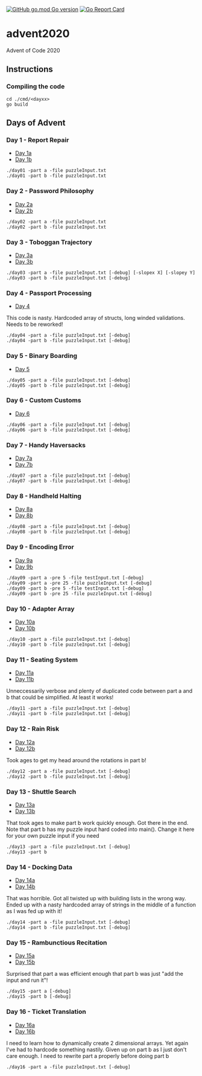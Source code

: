 [![GitHub go.mod Go version](https://img.shields.io/github/go-mod/go-version/notthehoople/advent2020?color=blueviolet)](https://golang.org/doc/go1.15) [![Go Report Card](https://goreportcard.com/badge/github.com/notthehoople/advent2020)](https://goreportcard.com/report/github.com/notthehoople/advent2020)

# advent2020
Advent of Code 2020

## Instructions

### Compiling the code

```
cd ./cmd/<dayxx>
go build
```

## Days of Advent

### Day 1 - Report Repair

+ [Day 1a](cmd/day01/day01.go)
+ [Day 1b](cmd/day01/day01.go)

```
./day01 -part a -file puzzleInput.txt
./day01 -part b -file puzzleInput.txt
```

### Day 2 - Password Philosophy

+ [Day 2a](cmd/day02/day02.go)
+ [Day 2b](cmd/day02/day02.go)

```
./day02 -part a -file puzzleInput.txt
./day02 -part b -file puzzleInput.txt
```

### Day 3 - Toboggan Trajectory

+ [Day 3a](cmd/day03/day03.go)
+ [Day 3b](cmd/day03/day03.go)

```
./day03 -part a -file puzzleInput.txt [-debug] [-slopex X] [-slopey Y]
./day03 -part b -file puzzleInput.txt [-debug]
```

### Day 4 - Passport Processing

+ [Day 4](cmd/day04/day04.go)

This code is nasty. Hardcoded array of structs, long winded validations. Needs to be reworked!

```
./day04 -part a -file puzzleInput.txt [-debug]
./day04 -part b -file puzzleInput.txt [-debug]
```

### Day 5 - Binary Boarding

+ [Day 5](cmd/day05/day05.go)

```
./day05 -part a -file puzzleInput.txt [-debug]
./day05 -part b -file puzzleInput.txt [-debug]
```

### Day 6 - Custom Customs

+ [Day 6](cmd/day06/day06.go)

```
./day06 -part a -file puzzleInput.txt [-debug]
./day06 -part b -file puzzleInput.txt [-debug]
```

### Day 7 - Handy Haversacks

+ [Day 7a](cmd/day07/day07.go)
+ [Day 7b](cmd/day07/day07b.go)

```
./day07 -part a -file puzzleInput.txt [-debug]
./day07 -part b -file puzzleInput.txt [-debug]
```

### Day 8 - Handheld Halting

+ [Day 8a](cmd/day08/day08.go)
+ [Day 8b](cmd/day08/day08b.go)

```
./day08 -part a -file puzzleInput.txt [-debug]
./day08 -part b -file puzzleInput.txt [-debug]
```

### Day 9 - Encoding Error

+ [Day 9a](cmd/day09/day09.go)
+ [Day 9b](cmd/day09/day09.go)

```
./day09 -part a -pre 5 -file testInput.txt [-debug]
./day09 -part a -pre 25 -file puzzleInput.txt [-debug]
./day09 -part b -pre 5 -file testInput.txt [-debug]
./day09 -part b -pre 25 -file puzzleInput.txt [-debug]
```

### Day 10 - Adapter Array

+ [Day 10a](cmd/day10/day10.go)
+ [Day 10b](cmd/day10/day10b.go)

```
./day10 -part a -file puzzleInput.txt [-debug]
./day10 -part b -file puzzleInput.txt [-debug]
```

### Day 11 - Seating System

+ [Day 11a](cmd/day11/day11.go)
+ [Day 11b](cmd/day11/day11b.go)

Unneccessarily verbose and plenty of duplicated code between part a and b that could be simplified. At least it works!

```
./day11 -part a -file puzzleInput.txt [-debug]
./day11 -part b -file puzzleInput.txt [-debug]
```

### Day 12 - Rain Risk

+ [Day 12a](cmd/day12/day12.go)
+ [Day 12b](cmd/day12/day12b.go)

Took ages to get my head around the rotations in part b!

```
./day12 -part a -file puzzleInput.txt [-debug]
./day12 -part b -file puzzleInput.txt [-debug]
```

### Day 13 - Shuttle Search

+ [Day 13a](cmd/day13/day13.go)
+ [Day 13b](cmd/day13/day13b.go)

That took ages to make part b work quickly enough. Got there in the end.
Note that part b has my puzzle input hard coded into main(). Change it here for your own puzzle input if you need

```
./day13 -part a -file puzzleInput.txt [-debug]
./day13 -part b
```

### Day 14 - Docking Data

+ [Day 14a](cmd/day14/day14.go)
+ [Day 14b](cmd/day14/day14b.go)

That was horrible. Got all twisted up with building lists in the wrong way. Ended up with a nasty hardcoded array of strings in the middle of a function as I was fed up with it!

```
./day14 -part a -file puzzleInput.txt [-debug]
./day14 -part b -file puzzleInput.txt [-debug]
```

### Day 15 - Rambunctious Recitation

+ [Day 15a](cmd/day15/day15.go)
+ [Day 15b](cmd/day15/day15.go)

Surprised that part a was efficient enough that part b was just "add the input and run it"!

```
./day15 -part a [-debug]
./day15 -part b [-debug]
```

### Day 16 - Ticket Translation

+ [Day 16a](cmd/day16/day16.go)
+ [Day 16b](cmd/day16/day16b.go)

I need to learn how to dynamically create 2 dimensional arrays. Yet again I've had to hardcode something nastily. Given up on part b as I just don't care enough. I need to rewrite part a properly before doing part b

```
./day16 -part a -file puzzleInput.txt [-debug]
```
